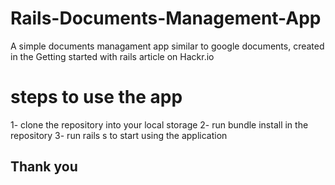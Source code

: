 # Rails-Documents-Management-App
A simple documents managament app similar to google documents, created in the Getting started with rails article on Hackr.io
# steps to use the app
1- clone the repository into your local storage
2- run bundle install in the repository
3- run rails s to start using the application

## Thank you
